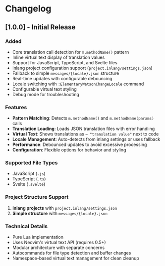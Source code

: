 # Changelog

## [1.0.0] - Initial Release

### Added

- Core translation call detection for `m.methodName()` pattern
- Inline virtual text display of translation values
- Support for JavaScript, TypeScript, and Svelte files
- inlang project configuration support (`project.inlang/settings.json`)
- Fallback to simple `messages/{locale}.json` structure
- Real-time updates with configurable debouncing
- Locale switching with `:ElementaryWatsonChangeLocale` command
- Configurable virtual text styling
- Debug mode for troubleshooting

### Features

- **Pattern Matching**: Detects `m.methodName()` and `m.methodName(params)` calls
- **Translation Loading**: Loads JSON translation files with error handling
- **Virtual Text**: Shows translations as `→ "translation value"` next to code
- **Locale Management**: Auto-detects from inlang settings or uses fallback
- **Performance**: Debounced updates to avoid excessive processing
- **Configuration**: Flexible options for behavior and styling

### Supported File Types

- JavaScript (`.js`)
- TypeScript (`.ts`)
- Svelte (`.svelte`)

### Project Structure Support

1. **inlang projects** with `project.inlang/settings.json`
2. **Simple structure** with `messages/{locale}.json`

### Technical Details

- Pure Lua implementation
- Uses Neovim's virtual text API (requires 0.5+)
- Modular architecture with separate concerns
- Autocommands for file type detection and buffer changes
- Namespace-based virtual text management for clean cleanup

